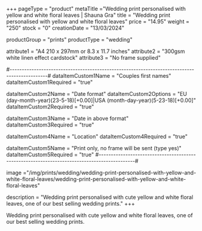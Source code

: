 +++
pageType = "product"
metaTitle ="Wedding print personalised with yellow and white floral leaves | Shauna Gra"
title = "Wedding print personalised with yellow and white floral leaves"
price = "14.95"
weight = "250" 
stock = "0"
creationDate = "13/03/2024"

productGroup = "prints"
productType = "wedding"

 
attribute1 = "A4 210 x 297mm or 8.3 x 11.7 inches" 
attribute2 = "300gsm white linen effect cardstock"
attribute3 = "No frame supplied"

#---------------------------------------------------------------------------------------------#
dataItemCustom1Name = "Couples first names"
dataItemCustom1Required = "true"

dataItemCustom2Name = "Date format"
dataItemCustom2Options = "EU (day-month-year)(23-5-18)[+0.00]|USA (month-day-year)(5-23-18)[+0.00]"
dataItemCustom2Required = "true"

dataItemCustom3Name = "Date in above format"
dataItemCustom3Required = "true"

dataItemCustom4Name = "Location"
dataItemCustom4Required = "true"

dataItemCustom5Name = "Print only, no frame will be sent (type yes)"
dataItemCustom5Required = "true"
#---------------------------------------------------------------------------------------------#

image ="/img/prints/wedding/wedding-print-personalised-with-yellow-and-white-floral-leaves/wedding-print-personalised-with-yellow-and-white-floral-leaves"

description = "Wedding print personalised with cute yellow and white floral leaves, one of our best selling wedding prints."
+++

Wedding print personalised with cute yellow and white floral leaves, one of our best selling wedding prints.
